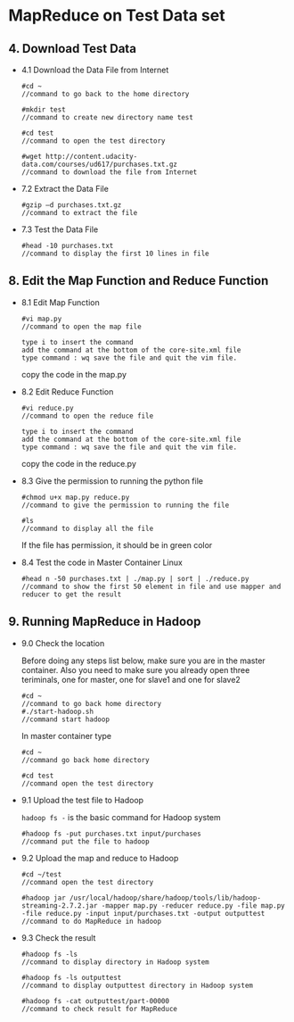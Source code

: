 	
# MapReduce on Test Data set

## 4. Download Test Data

* 4.1 Download the Data File from Internet
	```
	#cd ~                   
	//command to go back to the home directory
	```
	```
	#mkdir test             
	//command to create new directory name test
	```
	```
	#cd test                
	//command to open the test directory
	```
	```
	#wget http://content.udacity-data.com/courses/ud617/purchases.txt.gz    
	//command to download the file from Internet
 	```
	
* 7.2 Extract the Data File

	```
	#gzip –d purchases.txt.gz
	//command to extract the file
 	```
	
* 7.3 Test the Data File
        
	```
	#head -10 purchases.txt
	//command to display the first 10 lines in file
	```
	
## 8. Edit the Map Function and Reduce Function

* 8.1 Edit Map Function
	
	```
	#vi map.py
	//command to open the map file
	```	
 	```
	type i to insert the command
	add the command at the bottom of the core-site.xml file
	type command : wq save the file and quit the vim file.
	```
	copy the code in the map.py
	
* 8.2 Edit Reduce Function

	```
	#vi reduce.py
	//command to open the reduce file
	```
	```
	type i to insert the command
	add the command at the bottom of the core-site.xml file
	type command : wq save the file and quit the vim file.
	```
	copy the code in the reduce.py
	
* 8.3 Give the permission to running the python file
	
	```
	#chmod u+x map.py reduce.py
	//command to give the permission to running the file
	```
	```
	#ls
 	//command to display all the file 
	```
	If the file has permission, it should be in green color
	
* 8.4 Test the code in Master Container Linux

	```
	#head n -50 purchases.txt | ./map.py | sort | ./reduce.py
	//command to show the first 50 element in file and use mapper and reducer to get the result
	```

## 9. Running MapReduce in Hadoop

* 9.0 Check the location

	Before doing any steps list below, make sure you are in the master container.
	Also you need to make sure you already open three teriminals, one for master, one for slave1 and one for slave2
	```
	#cd ~
	//command to go back home directory
	#./start-hadoop.sh
	//command start hadoop
	```
	In master container type
	```
	#cd ~
	//command go back home directory
	```
	```
	#cd test
	//command open the test directory
	```
  
* 9.1 Upload the test file to Hadoop
	
	`hadoop fs -` is the basic command for Hadoop system
  	```
	#hadoop fs -put purchases.txt input/purchases
	//command put the file to hadoop
  	```
* 9.2 Upload the map and reduce to Hadoop
	```
	#cd ~/test
	//command open the test directory
	```
	```
	#hadoop jar /usr/local/hadoop/share/hadoop/tools/lib/hadoop-streaming-2.7.2.jar -mapper map.py -reducer reduce.py -file map.py -file reduce.py -input input/purchases.txt -output outputtest
	//command to do MapReduce in hadoop
	```
* 9.3 Check the result
	```
	#hadoop fs -ls
	//command to display directory in Hadoop system
  	```
  	```
	#hadoop fs -ls outputtest
	//command to display outputtest directory in Hadoop system
  	```
  	```
	#hadoop fs -cat outputtest/part-00000
	//command to check result for MapReduce
	```
  

	
